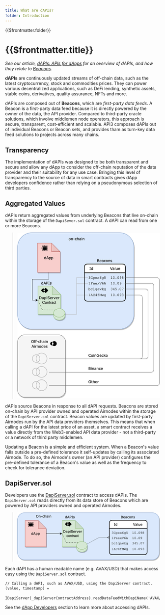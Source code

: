 ```yaml
---
title: What are dAPIs?
folder: Introduction
---
```


<TitleSpan>{{$frontmatter.folder}}</TitleSpan>

# {{$frontmatter.title}}

<VersionWarning/>

<TocHeader />
<TOC class="table-of-contents" :include-level="[2,3]" />

_See our article,
[dAPIs: APIs for dApps](https://medium.com/api3/dapis-apis-for-dapps-53b83f8d2493)
for an overview of dAPIs, and how they relate to
[Beacons](https://medium.com/api3/beacons-building-blocks-for-web3-data-connectivity-df6ad3eb5763)._

**dAPIs** are continuously updated streams of off-chain data, such as the latest
cryptocurrency, stock and commodities prices. They can power various
decentralized applications, such as DeFi lending, synthetic assets, stable
coins, derivatives, quality assurance, NFTs and more.

dAPIs are composed out of **Beacons**, which are _first-party data feeds_. A
Beacon is a first-party data feed because it is directly powered by the owner of
the data, the API provider. Compared to third-party oracle solutions, which
involve middlemen node operators, this approach is secure, transparent,
cost-efficient and scalable. API3 composes dAPIs out of individual Beacons or
Beacon sets, and provides tham as turn-key data feed solutions to projects
across many chains.

## Transparency

The implementation of dAPIs was designed to be both transparent and secure and
allow any dApp to consider the off-chain reputation of the data provider and
their suitability for any use case. Bringing this level of transparency to the
source of data in smart contracts gives dApp developers confidence rather than
relying on a pseudonymous selection of third parties.

## Aggregated Values

dAPIs return aggregated values from underlying Beacons that live on-chain within
the storage of the `DapiSever.sol` contract. A dAPI can read from one or more
Beacons.

> <img src="./assets/images/dapi-beacons.png" width="550px"/>

dAPIs source Beacons in response to all dAPI requests. Beacons are stored
on-chain by API provider owned and operated Airnodes within the storage of the
`DapiServer.sol` contract. Beacon values are updated by first-party Airnodes run
by the API data providers themselves. This means that when calling a dAPI for
the latest price of an asset, a smart contract receives a value directly from
the Web3-enabled API data provider - not a third-party or a network of third
party middlemen.

Updating a Beacon is a simple and efficient system. When a Beacon's value falls
outside a pre-defined tolerance it self-updates by calling its associated
Airnode. To do so, the Airnode's owner (an API provider) configures the
pre-defined tolerance of a Beacon's value as well as the frequency to check for
tolerance deviation.

## DapiServer.sol

Developers use the
[DapiServer.sol](https://github.com/api3dao/airnode-protocol-v1/blob/main/contracts/dapis/DapiServer.sol)
contract to access dAPIs. The `DapiServer.sol` reads directly from its data
store of Beacons which are powered by API providers owned and operated Airnodes.

> <img src="./assets/images/dapp-beacon.png" width="550px"/>

Each dAPI has a human readable name (e.g. AVAX/USD) that makes access easy using
the `DapiServer.sol` contract.

```solidity
// Calling a dAPI, such as AVAX/USD, using the DapiServer contract.
(value, timestamp) =
  IDapiServer(_dapiServerContractAddress).readDataFeedWithDapiName('AVAX/USD');
```

See the [dApp Developers](./developers/) section to learn more about accessing
dAPIs.
